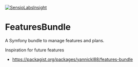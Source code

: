 [![SensioLabsInsight](https://insight.sensiolabs.com/projects/8805ebe7-6fa3-42a8-b514-f1e7469bc2ca/mini.png)](https://insight.sensiolabs.com/projects/8805ebe7-6fa3-42a8-b514-f1e7469bc2ca)

# FeaturesBundle
A Symfony bundle to manage features and plans.

Inspiration for future features
- https://packagist.org/packages/yannickl88/features-bundle

